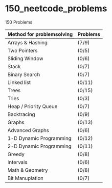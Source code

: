 # 150_neetcode_problems
150 Problems 

| Method for problemsolving | Problems |
| ------------------------- | -------- |
| Arrays & Hashing          | (7/9)    | 
| Two Pointers              | (0/5)    |
| Sliding Window            | (0/6)    |
| Stack                     | (0/7)    |
| Binary Search             | (0/7)    |
| Linked list               | (0/11)   |
| Trees                     | (0/15)   |
| Tries                     | (0/3)    |
| Heap / Priority Queue     | (0/7)    |
| Backtracing               | (0/9)    |
| Graphs                    | (0/13)   |
| Advanced Graphs           | (0/6)    |
| 1-D Dynamic Programming   | (0/12)   |
| 2-D Dynamic Programming   | (0/11)   |
| Greedy                    | (0/8)    |
| Intervals                 | (0/6)    |
| Math & Geometry           | (0/8)    |
| Bit Manuplation           | (0/7)    |
